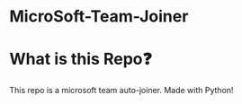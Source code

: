 # MicroSoft-Team-Joiner

<h1>What is this Repo❓</h1>
This repo is a microsoft team auto-joiner. Made with Python!

